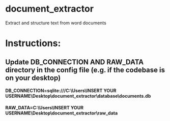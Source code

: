 # document_extractor
Extract and structure text from word documents

# Instructions:

## Update DB_CONNECTION AND RAW_DATA directory in the config file (e.g. if the codebase is on your desktop)

#### DB_CONNECTION=sqlite:///C:\Users\INSERT YOUR USERNAME\Desktop\document_extractor\database\documents.db
#### RAW_DATA=C:\Users\INSERT YOUR USERNAME\Desktop\document_extractor\raw_data

